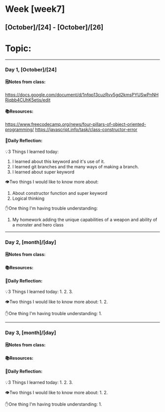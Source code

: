 # Week [week7]
## [October]/[24] - [October]/[26]

# Topic:

___

### Day 1, [October]/[24]

#### 🗒️Notes from class:
https://docs.google.com/document/d/1nfqp13cuzRvv5gd2kmsPYUSwPnNHRiqbb4CUhK5etjs/edit
#### 📚Resources:
https://www.freecodecamp.org/news/four-pillars-of-object-oriented-programming/
https://javascript.info/task/class-constructor-error

#### 💭Daily Reflection:

💡3 Things I learned today:
1. I learned about this keyword and it's use of it.
2. I learned git branches and the many ways of making a branch.
3. I learned about super keyword

👁️Two things I would like to know more about:
1. About constructor function and super keyword 
2. Logical thinking

✋One thing I'm having trouble understanding:
1. My homework adding the unique capabilities of a weapon and ability of a monster and hero class


___

### Day 2, [month]/[day] 

#### 🗒️Notes from class:

#### 📚Resources:


#### 💭Daily Reflection:

💡3 Things I learned today:
1. 
2. 
3. 

👁️Two things I would like to know more about:
1. 
2. 

✋One thing I'm having trouble understanding:
1. 

___

### Day 3, [month]/[day]
#### 🗒️Notes from class:

#### 📚Resources:


#### 💭Daily Reflection:

💡3 Things I learned today:
1. 
2. 
3. 

👁️Two things I would like to know more about:
1. 
2. 

✋One thing I'm having trouble understanding:
1. 
 

